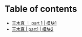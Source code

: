 # Table of contents

* [王木真 ｜ part 1 \| 模块1](README.md)
* [王木真 \| part1 \| 模块2](wang-mu-zhen-part1-mo-kuai-2.md)

